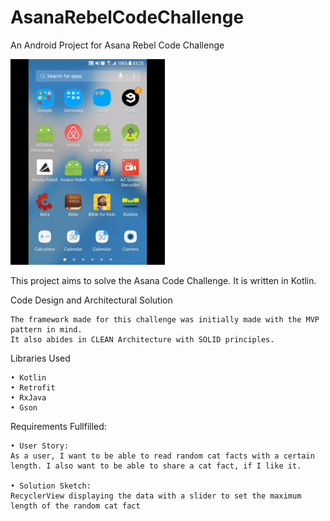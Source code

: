 # AsanaRebelCodeChallenge
An Android Project for Asana Rebel Code Challenge

<img src="/assets/sample.gif" width="49%">

This project aims to solve the Asana Code Challenge. It is written in Kotlin. 

Code Design and Architectural Solution

	The framework made for this challenge was initially made with the MVP pattern in mind. 
  	It also abides in CLEAN Architecture with SOLID principles.
  
Libraries Used

	• Kotlin
	• Retrofit
	• RxJava
	• Gson
	
Requirements Fullfilled:
	
	• User Story:
  	As a user, I want to be able to read random cat facts with a certain length. I also want to be able to share a cat fact, if I like it.

	• Solution Sketch:
  	RecyclerView displaying the data with a slider to set the maximum length of the random cat fact
